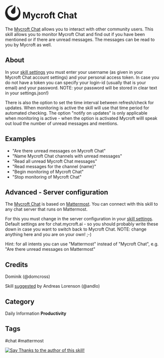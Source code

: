 # <img src='icon.png' card_color='#4093DB' width='50' height='50' style='vertical-align:bottom'/> Mycroft Chat
The [Mycroft Chat](https://chat.mycroft.ai) allows you to interact with other community users.
This skill allows you to monitor Mycroft Chat and find out if you have been mentioned or if there are unread messages.
The messages can be read to you by Mycroft as well.

## About
In your [skill settings](https://home.mycroft.ai) you must enter your username (as given in your Mycroft Chat account settings) and your personal access token.
In case you do not have a token you can specify your login-id (usually that is your email) and your password.
NOTE: your password will be stored in clear text in your settings.json!)

There is also the option to set the time interval between refresh/check for updates.
When monitoring is active the skill will use that time period for automated checking.
The option "notify on updates" is only applicable when monitoring is active -
when the option is activated Mycroft willl speak out loud the number of unread messages and mentions.

## Examples

* "Are there unread messages on Mycroft Chat"
* "Name Mycroft Chat channels with unread messages"
* "Read all unread Mycroft Chat messages"
* "Read messages for the channel {name}"
* "Begin monitoring of Mycroft Chat"
* "Stop monitoring of Mycroft Chat"

## Advanced - Server configuration

The [Mycroft Chat](https://chat.mycroft.ai) is based on [Mattermost](https://www.mattermost.org/).
You can connect with this skill to any chat server that runs on Mattermost.

For this you must change in the server configuration in your [skill settings](https://home.mycroft.ai).
Default settings are for chat.mycroft.ai - so you should probably write these down in case you want to switch back to Mycroft Chat.
NOTE: change anything here and you are on your own! ;-)

Hint: for all intents you can use "Mattermost" instead of "Mycroft Chat", e.g. "Are there unread messages on Mattermost"

## Credits
Dominik (@domcross)

Skill [suggested](https://community.mycroft.ai/t/mattermost-for-mycroft/5293) by Andreas Lorenson (@andlo)

## Category
Daily
Information
**Productivity**

## Tags
#chat
#mattermost


[![Say Thanks to the author of this skill!](https://img.shields.io/badge/Say%20Thanks-!-1EAEDB.svg)](https://saythanks.io/to/domcross)

